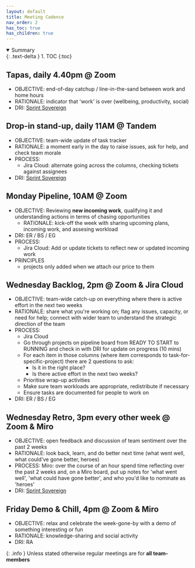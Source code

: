 ```yaml
---
layout: default
title: Meeting Cadence
nav_order: 2
has_toc: true
has_children: true
---
```

<details open markdown="block">
  <summary>
    Summary
  </summary>
  {: .text-delta }
1. TOC
{:toc}
</details>

## Tapas, daily 4.40pm @ Zoom
 - OBJECTIVE: end-of-day catchup / line-in-the-sand between work and home hours
 - RATIONALE: indicator that 'work' is over (wellbeing, productivity, social)
 - DRI: [Sprint Sovereign](How-we-(enable)-work)


## Drop-in stand-up, daily 11AM @ Tandem
 - OBJECTIVE: team-wide update of task tracker
 - RATIONALE: a moment early in the day to raise issues, ask for help, and check team morale
 - PROCESS:
   - Jira Cloud: alternate going across the columns, checking tickets against assignees
 - DRI: [Sprint Sovereign](How-we-(enable)-work)
    
## Monday Pipeline, 10AM @ Zoom
 - OBJECTIVE: Reviewing **new incoming work**, qualifying it and understanding actions in terms of chasing opportunities
    - RATIONALE: kick-off the week with sharing upcoming plans, incoming work, and assesing workload
 - DRI: ER / BS / EG
 - PROCESS:
   - Jira Cloud: Add or update tickets to reflect new or updated incoming work
 - PRINCIPLES
   - projects only added when we attach our price to them

## Wednesday Backlog, 2pm @ Zoom & Jira Cloud
 - OBJECTIVE: team-wide catch-up on everything where there is active effort in the next two weeks
 - RATIONALE: share what you're working on; flag any issues, capacity, or need for help; connect with wider team to understand the strategic direction of the team
 - PROCESS:
   - Jira Cloud
   - Go through projects on pipeline board from READY TO START to RUNNING and check in with DRI for update on progress (10 mins)
   - For each item in those columns (where item corresponds to task-for-specific-project) there are 2 questions to ask:
     - Is it in the right place? 
     - Is there active effort in the next two weeks? 
   - Prioritise wrap-up activities 
   - Make sure team workloads are appropriate, redistribute if necessary 
   - Ensure tasks are documented for people to work on
 - DRI: ER / BS / EG
    
## Wednesday Retro, 3pm every other week @ Zoom & Miro
- OBJECTIVE: open feedback and discussion of team sentiment over the past 2 weeks
- RATIONALE: look back, learn, and do better next time (what went well, what could've gone better, heroes)
- PROCESS: Miro: over the course of an hour spend time reflecting over the past 2 weeks and, on a Miro board, put up notes for 'what went well', 'what could have gone better', and who you'd like to nominate as 'heroes'
- DRI: [Sprint Sovereign](How-we-(enable)-work) 
    
## Friday Demo & Chill, 4pm @ Zoom & Miro
 - OBJECTIVE: relax and celebrate the week-gone-by with a demo of something interesting or fun
 - RATIONALE: knowledge-sharing and social activity
 - DRI: RA

{: .info }
Unless stated otherwise regular meetings are for **all team-members**
